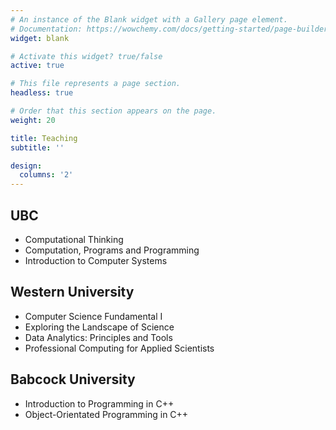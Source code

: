 ```yaml
---
# An instance of the Blank widget with a Gallery page element.
# Documentation: https://wowchemy.com/docs/getting-started/page-builder/
widget: blank

# Activate this widget? true/false
active: true

# This file represents a page section.
headless: true

# Order that this section appears on the page.
weight: 20

title: Teaching
subtitle: ''

design:
  columns: '2'
---
```


## UBC
<ul>
<li>Computational Thinking</li>
<li>Computation, Programs and Programming</li>
<li>Introduction to Computer Systems</li>
</ul>

## Western University
<ul>
<li>Computer Science Fundamental I</li>
<li>Exploring the Landscape of Science</li>
<li>Data Analytics: Principles and Tools</li>
<li>Professional Computing for Applied Scientists</li>
</ul>

## Babcock University 
<ul>
<li>Introduction to Programming in C++</li>
<li>Object-Orientated Programming in C++</li>
</ul>
